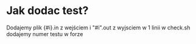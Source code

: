 # Jak dodac test?
Dodajemy plik {#i}.in z wejściem i "#i".out z wyjsciem w 1 linii w check.sh dodajemy numer testu w forze 

